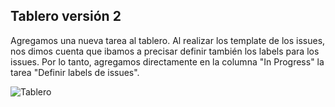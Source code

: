 ## Tablero versión 2

Agregamos una nueva tarea al tablero. Al realizar los template de los issues, nos dimos cuenta que ibamos a precisar definir también los labels para los issues. Por lo tanto, agregamos directamente en la columna "In Progress" la tarea "Definir labels de issues".

![Tablero](https://i.imgur.com/zXorFfQ.jpg)